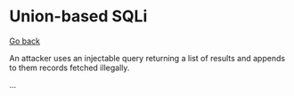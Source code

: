 # Union-based SQLi

[Go back](../sql.md)

<div class="row row-cols-md-2"><div>

An attacker uses an injectable query returning a list of results and appends to them records fetched illegally.
</div><div>

...
</div></div>